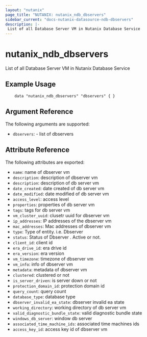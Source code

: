 ```yaml
---
layout: "nutanix"
page_title: "NUTANIX: nutanix_ndb_dbservers"
sidebar_current: "docs-nutanix-datasource-ndb-dbservers"
description: |-
 List of all Database Server VM in Nutanix Database Service
---
```


# nutanix_ndb_dbservers

List of all Database Server VM in Nutanix Database Service

## Example Usage

```hcl
    data "nutanix_ndb_dbservers" "dbservers" { }
```

## Argument Reference

The following arguments are supported:

* `dbservers`: - list of dbservers

## Attribute Reference

The following attributes are exported:

* `name`: name of dbserver vm
* `description`: description of dbserver vm
* `description`: description of db server vm
* `date_created`: date created of db server vm
* `date_modified`: date modified of db server vm
* `access_level`: access level
* `properties`: properties of db server vm
* `tags`: tags for db server vm
* `vm_cluster_uuid`: clusetr uuid for dbserver vm
* `ip_addresses`: IP addresses of the dbserver vm
* `mac_addresses`: Mac addresses of dbserver vm
* `type`: Type of entity. i.e. Dbserver
* `status`: Status of Dbserver . Active or not.
* `client_id`:  client id
* `era_drive_id`: era drive id
* `era_version`: era version
* `vm_timezone`:  timezone of dbserver vm
* `vm_info`: info of dbserver vm
* `metadata`: metadata of dbserver vm
* `clustered`: clustered or not
* `is_server_driven`: is server down or not
* `protection_domain_id`: protection domain id
* `query_count`: query count
* `database_type`: database type
* `dbserver_invalid_ea_state`: dbserver invalid ea state
* `working_directory`: working directory of db server vm
* `valid_diagnostic_bundle_state`: valid diagnostic bundle state
* `windows_db_server`: window db server
* `associated_time_machine_ids`: associated time machines ids
* `access_key_id`: access key id of dbserver vm